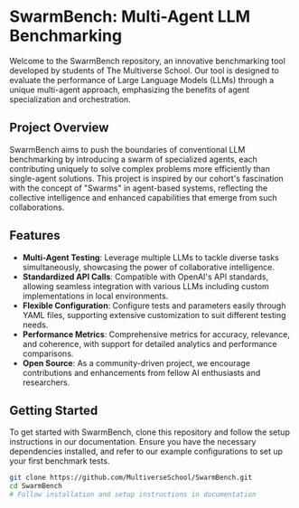 # SwarmBench: Multi-Agent LLM Benchmarking

Welcome to the SwarmBench repository, an innovative benchmarking tool developed by students of The Multiverse School. Our tool is designed to evaluate the performance of Large Language Models (LLMs) through a unique multi-agent approach, emphasizing the benefits of agent specialization and orchestration.

## Project Overview

SwarmBench aims to push the boundaries of conventional LLM benchmarking by introducing a swarm of specialized agents, each contributing uniquely to solve complex problems more efficiently than single-agent solutions. This project is inspired by our cohort's fascination with the concept of "Swarms" in agent-based systems, reflecting the collective intelligence and enhanced capabilities that emerge from such collaborations.

## Features

- **Multi-Agent Testing**: Leverage multiple LLMs to tackle diverse tasks simultaneously, showcasing the power of collaborative intelligence.
- **Standardized API Calls**: Compatible with OpenAI's API standards, allowing seamless integration with various LLMs including custom implementations in local environments.
- **Flexible Configuration**: Configure tests and parameters easily through YAML files, supporting extensive customization to suit different testing needs.
- **Performance Metrics**: Comprehensive metrics for accuracy, relevance, and coherence, with support for detailed analytics and performance comparisons.
- **Open Source**: As a community-driven project, we encourage contributions and enhancements from fellow AI enthusiasts and researchers.

## Getting Started

To get started with SwarmBench, clone this repository and follow the setup instructions in our documentation. Ensure you have the necessary dependencies installed, and refer to our example configurations to set up your first benchmark tests.

```bash
git clone https://github.com/MultiverseSchool/SwarmBench.git
cd SwarmBench
# Follow installation and setup instructions in documentation
